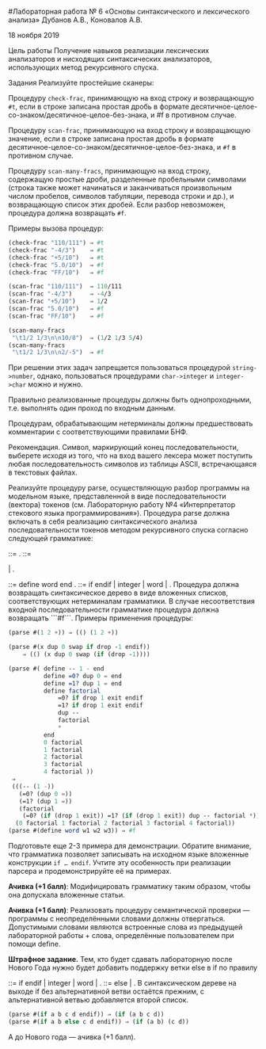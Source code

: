 #Лабораторная работа № 6 «Основы синтаксического и лексического анализа»
Дубанов А.В., Коновалов А.В.

18 ноября 2019

Цель работы
Получение навыков реализации лексических анализаторов и нисходящих синтаксических анализаторов, использующих метод рекурсивного спуска.

Задания
Реализуйте простейшие сканеры:

Процедуру ```check-frac```, принимающую на вход строку и возвращающую ```#t```, если в строке записана простая дробь в формате десятичное-целое-со-знаком/десятичное-целое-без-знака, и #f в противном случае.

Процедуру ```scan-frac```, принимающую на вход строку и возвращающую значение, если в строке записана простая дробь в формате десятичное-целое-со-знаком/десятичное-целое-без-знака, и ```#f``` в противном случае.

Процедуру ```scan-many-fracs```, принимающую на вход строку, содержащую простые дроби, разделенные пробельными символами (строка также может начинаться и заканчиваться произвольным числом пробелов, символов табуляции, перевода строки и др.), и возвращающую список этих дробей. Если разбор невозможен, процедура должна возвращать ```#f```.

Примеры вызова процедур:
```scheme
(check-frac "110/111") ⇒ #t
(check-frac "-4/3")    ⇒ #t
(check-frac "+5/10")   ⇒ #t
(check-frac "5.0/10")  ⇒ #f
(check-frac "FF/10")   ⇒ #f

(scan-frac "110/111")  ⇒ 110/111
(scan-frac "-4/3")     ⇒ -4/3
(scan-frac "+5/10")    ⇒ 1/2
(scan-frac "5.0/10")   ⇒ #f
(scan-frac "FF/10")    ⇒ #f

(scan-many-fracs
 "\t1/2 1/3\n\n10/8")  ⇒ (1/2 1/3 5/4)
(scan-many-fracs
 "\t1/2 1/3\n\n2/-5")  ⇒ #f
```
При решении этих задач запрещается пользоваться процедурой ```string->number```, однако, пользоваться процедурами ```char->integer``` и ```integer->char``` можно и нужно.

Правильно реализованные процедуры должны быть однопроходными, т.е. выполнять один проход по входным данным.

Процедурам, обрабатывающим нетерминалы должны предшествовать комментарии с соответствующими правилами БНФ.

Рекомендация. Символ, маркирующий конец последовательности, выберете исходя из того, что на вход вашего лексера может поступить любая последовательность символов из таблицы ASCII, встречающаяся в текстовых файлах.

Реализуйте процедуру parse, осуществляющую разбор программы на модельном языке, представленной в виде последовательности (вектора) токенов (см. Лабораторную работу №4 «Интерпретатор стекового языка программирования»). Процедура parse должна включать в себя реализацию синтаксического анализа последовательности токенов методом рекурсивного спуска согласно следующей грамматикe:

<Program>  ::= <Articles> <Body> .
<Articles> ::= <Article> <Articles> | .
<Article>  ::= define word <Body> end .
<Body>     ::= if <Body> endif <Body> | integer <Body> | word <Body> | .
Процедура должна возвращать синтаксическое дерево в виде вложенных списков, соответствующих нетерминалам грамматики. В случае несоответствия входной последовательности грамматике процедура должна возвращать ```#f```. Примеры применения процедуры:

```scheme
(parse #(1 2 +)) ⇒ (() (1 2 +))

(parse #(x dup 0 swap if drop -1 endif))
    ⇒ (() (x dup 0 swap (if (drop -1))))

(parse #( define -- 1 - end
          define =0? dup 0 = end
          define =1? dup 1 = end
          define factorial
              =0? if drop 1 exit endif
              =1? if drop 1 exit endif
              dup --
              factorial
              *
          end
          0 factorial
          1 factorial
          2 factorial
          3 factorial
          4 factorial ))
 ⇒
 (((-- (1 -))
   (=0? (dup 0 =))
   (=1? (dup 1 =))
   (factorial
    (=0? (if (drop 1 exit)) =1? (if (drop 1 exit)) dup -- factorial *)))
  (0 factorial 1 factorial 2 factorial 3 factorial 4 factorial))
(parse #(define word w1 w2 w3)) ⇒ #f
```

Подготовьте еще 2-3 примера для демонстрации. Обратите внимание, что грамматика позволяет записывать на исходном языке вложенные конструкции ```if … endif```. Учтите эту особенность при реализации парсера и продемонстрируйте её на примерах.

**Ачивка (+1 балл)**: Модифицировать грамматику таким образом, чтобы она допускала вложенные статьи.

**Ачивка (+1 балл)**: Реализовать процедуру семантической проверки — программы с неопределёнными словами должны отвергаться. Допустимыми словами являются встроенные слова из предыдущей лабораторной работы + слова, определённые пользователем при помощи define.

**Штрафное задание.** Тем, кто будет сдавать лабораторную после Нового Года нужно будет добавить поддержку ветки else в if по правилу

<Body> ::= if <Body> <ElsePart> endif <Body>
       | integer <Body> | word <Body> | .
<ElsePart> ::= else <Body> | .
В синтаксическом дереве на выходе if без альтернативной ветви остаётся прежним, с альтернативной ветвью добавляется второй список.

```scheme
(parse #(if a b c d endif)) ⇒ (if (a b c d))
(parse #(if a b else c d endif)) ⇒ (if (a b) (c d))
```

А до Нового года — ачивка (+1 балл).
